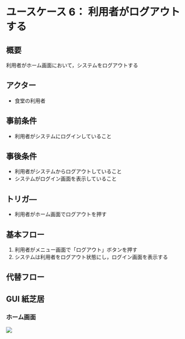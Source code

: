 # ユースケース 6： 利用者がログアウトする

## 概要

利用者がホーム画面において，システムをログアウトする

## アクター

- 食堂の利用者

## 事前条件

- 利用者がシステムにログインしていること

## 事後条件

- 利用者がシステムからログアウトしていること
- システムがログイン画面を表示していること

## トリガ―

- 利用者がホーム画面でログアウトを押す

## 基本フロー

1. 利用者がメニュー画面で「ログアウト」ボタンを押す
2. システムは利用者をログアウト状態にし，ログイン画面を表示する

## 代替フロー

## GUI 紙芝居

### ホーム画面

<img src="./picture/Home.png">
